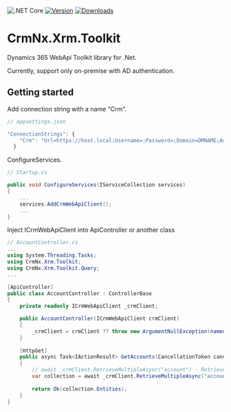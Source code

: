 ![.NET Core](https://github.com/ttkoma/CrmNx.Xrm.Toolkit/workflows/.NET%20Core/badge.svg)
[![Version](https://img.shields.io/nuget/vpre/CrmNx.Xrm.Toolkit.svg)](https://www.nuget.org/packages/CrmNx.Xrm.Toolkit)
[![Downloads](https://img.shields.io/nuget/dt/CrmNx.Xrm.Toolkit.svg)](https://www.nuget.org/packages/CrmNx.Xrm.Toolkit)
# CrmNx.Xrm.Toolkit 

Dynamics 365 WebApi Toolkit library for .Net.

Currently, support only on-premise with AD authentication.

## Getting started

Add connection string with a name "Crm".
```javascript
// appsettings.json

"ConnectionStrings": {
    "Crm": "Url=https://host.local;Username=;Password=;Domain=DMNAME;Authtype=AD"
  }
```
ConfigureServices.
```c#
// Startup.cs 

public void ConfigureServices(IServiceCollection services) 
{
    ...
    services.AddCrmWebApiClient();
    ...
}
```
Inject ICrmWebApiClient into ApiController or another class
```c#
// AccountController.cs 
...
using System.Threading.Tasks;
using CrmNx.Xrm.Toolkit;
using CrmNx.Xrm.Toolkit.Query;
...

[ApiController]
public class AccountController : ControllerBase
{
    private readonly ICrmWebApiClient _crmClient;

    public AccountController(ICrmWebApiClient crmClient)
    {
        _crmClient = crmClient ?? throw new ArgumentNullException(nameof(crmClient));
    }
    
    [HttpGet]
    public async Task<IActionResult> GetAccounts(CancellationToken cancellationToken)
    {
        // await _crmClient.RetrieveMultipleAsync("account") - Retrieved all fields
        var collection = await _crmClient.RetrieveMultipleAsync("account", QueryOptions.Select("fullname"), cancellationToken);
        
        return Ok(collection.Entities);
    }
}
```

